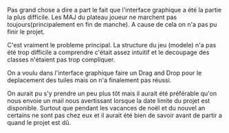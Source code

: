 Pas grand chose a dire a part le fait que l'interface graphique a été la partie la plus difficile. 
Les MAJ du plateau joueur ne marchent pas toujours(principalement en fin de manche).
A cause de cela on n'a pas pu finir le projet.

C'est vraiment le probleme principal. La structure du jeu (modele) n'a pas été trop difficile a comprendre
c'était assez intuitif et le decoupage des classes n'étaient pas trop compliquer.

On a voulu dans l'interface graphique faire un Drag and Drop pour le deplacement des tuiles mais on n'a finalement pas réussi.

On aurait pu s'y prendre un peu plus tôt mais il aurait été préférable qu'on nous envoie un mail nous avertissant lorsque la date limite du projet est disponible. Surtout que pendant les vacances de noël et du nouvel an certains ne sont pas chez eux et il aurait été bien de savoir avant de partir a quand le projet est dû.